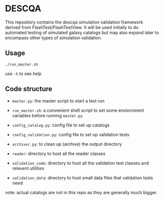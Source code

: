 # DESCQA

This repository contains the descqa simulation validation framework derived from FlashTest/FlashTestView. It will be used initially to do automated testing of simulated galaxy catalogs but may also expand later to encompass other types of simulation validation.


## Usage

    ./run_master.sh

use `-h` to see help


## Code structure

- `master.py`: the master script to start a test run
- `run_master.sh`: a convenient shell script to set some enviornment variables before running `master.py`
- `config_catalog.py`: config file to set up catalogs
- `config_validation.py`: config file to set up validation tests
- `archiver.py`: to clean up (archive) the output directory
 
- `reader`: directory to host all the reader classes
- `validation_code`: directory to host all the validation test classes and relevent utilities
- `validation_data`: directory to host small data files that validation tests need

note: actual catalogs are not in this repo as they are generally much bigger.
